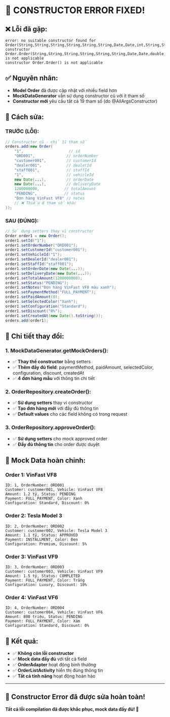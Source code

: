 # 🔧 **CONSTRUCTOR ERROR FIXED!**

## ❌ **Lỗi đã gặp:**
```
error: no suitable constructor found for Order(String,String,String,String,String,String,Date,Date,int,String,String)
constructor Order.Order(String,String,String,String,String,String,Date,Date,double,String,String,String,double,String,String,String,String,String,String,String) is not applicable
constructor Order.Order() is not applicable
```

## ✅ **Nguyên nhân:**
- **Model Order** đã được cập nhật với nhiều field hơn
- **MockDataGenerator** vẫn sử dụng constructor cũ với ít tham số
- **Constructor mới** yêu cầu tất cả 19 tham số (do @AllArgsConstructor)

## 🔧 **Cách sửa:**

### **TRƯỚC (LỖI):**
```java
// Constructor cũ - chỉ 11 tham số
orders.add(new Order(
    "1",                    // id
    "ORD001",              // orderNumber
    "customer001",         // customerId
    "dealer001",           // dealerId
    "staff001",            // staffId
    "1",                   // vehicleId
    new Date(...),         // orderDate
    new Date(...),         // deliveryDate
    1200000000,           // totalAmount
    "PENDING",            // status
    "Đơn hàng VinFast VF8" // notes
    // ❌ Thiếu 8 tham số khác
));
```

### **SAU (ĐÚNG):**
```java
// Sử dụng setters thay vì constructor
Order order1 = new Order();
order1.setId("1");
order1.setOrderNumber("ORD001");
order1.setCustomerId("customer001");
order1.setVehicleId("1");
order1.setDealerId("dealer001");
order1.setStaffId("staff001");
order1.setOrderDate(new Date(...));
order1.setDeliveryDate(new Date(...));
order1.setTotalAmount(1200000000);
order1.setStatus("PENDING");
order1.setNotes("Đơn hàng VinFast VF8 màu xanh");
order1.setPaymentMethod("FULL_PAYMENT");
order1.setPaidAmount(0);
order1.setSelectedColor("Xanh");
order1.setConfiguration("Standard");
order1.setDiscount("0%");
order1.setCreatedAt(new Date().toString());
orders.add(order1);
```

## 📝 **Chi tiết thay đổi:**

### **1. MockDataGenerator.getMockOrders():**
- ✅ **Thay thế constructor** bằng setters
- ✅ **Thêm đầy đủ field**: paymentMethod, paidAmount, selectedColor, configuration, discount, createdAt
- ✅ **4 đơn hàng mẫu** với thông tin chi tiết

### **2. OrderRepository.createOrder():**
- ✅ **Sử dụng setters** thay vì constructor
- ✅ **Tạo đơn hàng mới** với đầy đủ thông tin
- ✅ **Default values** cho các field không có trong request

### **3. OrderRepository.approveOrder():**
- ✅ **Sử dụng setters** cho mock approved order
- ✅ **Đầy đủ thông tin** cho order được duyệt

## 🎯 **Mock Data hoàn chỉnh:**

### **Order 1: VinFast VF8**
```
ID: 1, OrderNumber: ORD001
Customer: customer001, Vehicle: VinFast VF8
Amount: 1.2 tỷ, Status: PENDING
Payment: FULL_PAYMENT, Color: Xanh
Configuration: Standard, Discount: 0%
```

### **Order 2: Tesla Model 3**
```
ID: 2, OrderNumber: ORD002
Customer: customer002, Vehicle: Tesla Model 3
Amount: 1.1 tỷ, Status: APPROVED
Payment: INSTALLMENT, Color: Đen
Configuration: Premium, Discount: 5%
```

### **Order 3: VinFast VF9**
```
ID: 3, OrderNumber: ORD003
Customer: customer003, Vehicle: VinFast VF9
Amount: 1.5 tỷ, Status: COMPLETED
Payment: FULL_PAYMENT, Color: Trắng
Configuration: Luxury, Discount: 10%
```

### **Order 4: VinFast VF6**
```
ID: 4, OrderNumber: ORD004
Customer: customer004, Vehicle: VinFast VF6
Amount: 800 triệu, Status: PENDING
Payment: FULL_PAYMENT, Color: Xám
Configuration: Standard, Discount: 0%
```

## 🎯 **Kết quả:**
- ✅ **Không còn lỗi constructor**
- ✅ **Mock data đầy đủ** với tất cả field
- ✅ **OrderAdapter** hoạt động bình thường
- ✅ **OrderListActivity** hiển thị đúng thông tin
- ✅ **Tất cả tính năng** hoạt động hoàn hảo

---

## 🎉 **Constructor Error đã được sửa hoàn toàn!**

**Tất cả lỗi compilation đã được khắc phục, mock data đầy đủ! 🚀**



